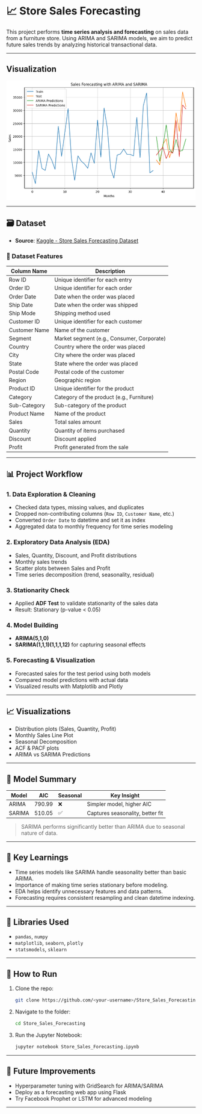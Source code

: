 # 📈 Store Sales Forecasting

This project performs **time series analysis and forecasting** on sales data from a furniture store. Using ARIMA and SARIMA models, we aim to predict future sales trends by analyzing historical transactional data.

---

## Visualization

![Actual_and_Prdicted](screenshots/output.png)

---

## 🗃️ Dataset

* **Source**: [Kaggle - Store Sales Forecasting Dataset](https://www.kaggle.com/datasets/tanayatipre/store-sales-forecasting-dataset/data?select=stores_sales_forecasting.csv)


### 📌 Dataset Features

| Column Name   | Description                                |
| ------------- | ------------------------------------------ |
| Row ID        | Unique identifier for each entry           |
| Order ID      | Unique identifier for each order           |
| Order Date    | Date when the order was placed             |
| Ship Date     | Date when the order was shipped            |
| Ship Mode     | Shipping method used                       |
| Customer ID   | Unique identifier for each customer        |
| Customer Name | Name of the customer                       |
| Segment       | Market segment (e.g., Consumer, Corporate) |
| Country       | Country where the order was placed         |
| City          | City where the order was placed            |
| State         | State where the order was placed           |
| Postal Code   | Postal code of the customer                |
| Region        | Geographic region                          |
| Product ID    | Unique identifier for the product          |
| Category      | Category of the product (e.g., Furniture)  |
| Sub-Category  | Sub-category of the product                |
| Product Name  | Name of the product                        |
| Sales         | Total sales amount                         |
| Quantity      | Quantity of items purchased                |
| Discount      | Discount applied                           |
| Profit        | Profit generated from the sale             |

---

## 📊 Project Workflow

### 1. Data Exploration & Cleaning

* Checked data types, missing values, and duplicates
* Dropped non-contributing columns (`Row ID`, `Customer Name`, etc.)
* Converted `Order Date` to datetime and set it as index
* Aggregated data to monthly frequency for time series modeling

### 2. Exploratory Data Analysis (EDA)

* Sales, Quantity, Discount, and Profit distributions
* Monthly sales trends
* Scatter plots between Sales and Profit
* Time series decomposition (trend, seasonality, residual)

### 3. Stationarity Check

* Applied **ADF Test** to validate stationarity of the sales data
* Result: Stationary (p-value < 0.05)

### 4. Model Building

* **ARIMA(5,1,0)**
* **SARIMA(1,1,1)(1,1,1,12)** for capturing seasonal effects

### 5. Forecasting & Visualization

* Forecasted sales for the test period using both models
* Compared model predictions with actual data
* Visualized results with Matplotlib and Plotly

---

## 📈 Visualizations

* Distribution plots (Sales, Quantity, Profit)
* Monthly Sales Line Plot
* Seasonal Decomposition
* ACF & PACF plots
* ARIMA vs SARIMA Predictions

---

## 🧪 Model Summary

| Model  | AIC    | Seasonal | Key Insight                      |
| ------ | ------ | -------- | -------------------------------- |
| ARIMA  | 790.99 | ❌        | Simpler model, higher AIC        |
| SARIMA | 510.05 | ✅        | Captures seasonality, better fit |

> SARIMA performs significantly better than ARIMA due to seasonal nature of data.

---

## 🧠 Key Learnings

* Time series models like SARIMA handle seasonality better than basic ARIMA.
* Importance of making time series stationary before modeling.
* EDA helps identify unnecessary features and data patterns.
* Forecasting requires consistent resampling and clean datetime indexing.

---

## 🔧 Libraries Used

* `pandas`, `numpy`
* `matplotlib`, `seaborn`, `plotly`
* `statsmodels`, `sklearn`

---

## 🚀 How to Run

1. Clone the repo:

   ```bash
   git clone https://github.com/<your-username>/Store_Sales_Forecasting.git
   ```
2. Navigate to the folder:

   ```bash
   cd Store_Sales_Forecasting
   ```
3. Run the Jupyter Notebook:

   ```bash
   jupyter notebook Store_Sales_Forecasting.ipynb
   ```

---

## 📌 Future Improvements

* Hyperparameter tuning with GridSearch for ARIMA/SARIMA
* Deploy as a forecasting web app using Flask
* Try Facebook Prophet or LSTM for advanced modeling

---